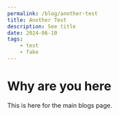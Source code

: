 ```yaml
---
permalink: /blog/another-test
title: Another Test
description: See title
date: 2024-06-10
tags:
    - test
    - fake
---
```


# Why are you here

This is here for the main blogs page.
